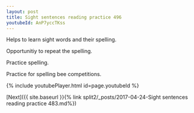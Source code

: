 ```yaml
---
layout: post
title: Sight sentences reading practice 496
youtubeId: AnP7yccTKss
---
```

 
 
Helps to learn sight words and their spelling.

Opportunitiy to repeat the spelling. 

Practice spelling. 
 
Practice for spelling bee competitions. 
 
{% include youtubePlayer.html id=page.youtubeId %}
 
 

[Next]({{ site.baseurl }}{% link  split2/_posts/2017-04-24-Sight sentences reading practice 483.md%})
 
